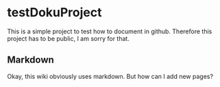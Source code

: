 # testDokuProject
This is a simple project to test how to document in github.
Therefore this project has to be public, I am sorry for that.

## Markdown
Okay, this wiki obviously uses markdown. But how can I add new pages?
